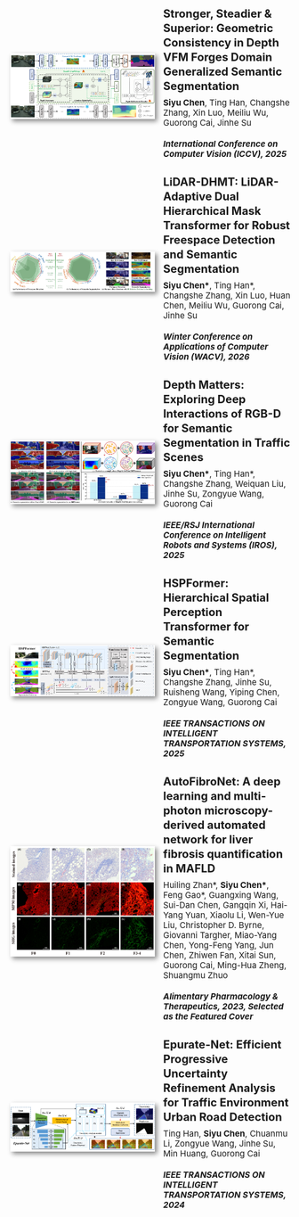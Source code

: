 <div style="display: flex; align-items: center;">
  <img src="./static/assets/img/ICCV2025.png" alt="image" width="260px" style="box-shadow: 4px 4px 8px #888; margin-right:15px;">
  <div>
    <h4 style="font-size:20px; line-height:1.3; margin:8px 0;">
      Stronger, Steadier & Superior: Geometric Consistency in Depth VFM Forges Domain Generalized Semantic Segmentation
    </h4>
    <p style="font-size:15px; line-height:1.2; margin:8px 0;">
      <strong>Siyu Chen</strong>, Ting Han, Changshe Zhang, Xin Luo, Meiliu Wu, Guorong Cai, Jinhe Su
    </p>
    <p style="font-size:15px; line-height:1.2; margin:20px 0;">
      <em><strong>International Conference on Computer Vision (ICCV), 2025</strong></em>
    </p>
  </div>
</div>

<div style="display: flex; align-items: center;">
  <img src="./static/assets/img/WACV2026.png" alt="image" width="260px" style="box-shadow: 4px 4px 8px #888; margin-right:15px;">
  <div>
    <h4 style="font-size:20px; line-height:1.3; margin:8px 0;">
      LiDAR-DHMT: LiDAR-Adaptive Dual Hierarchical Mask Transformer for Robust Freespace Detection and Semantic Segmentation
    </h4>
    <p style="font-size:15px; line-height:1.2; margin:8px 0;">
      <strong>Siyu Chen*</strong>, Ting Han*, Changshe Zhang, Xin Luo, Huan Chen, Meiliu Wu, Guorong Cai, Jinhe Su 
    </p>
    <p style="font-size:15px; line-height:1.2; margin:20px 0;">
      <em><strong>Winter Conference on Applications of Computer Vision (WACV), 2026</strong></em>
    </p>
  </div>
</div>

<div style="display: flex; align-items: center;">
  <img src="./static/assets/img/IROS2025.png" alt="image" width="260px" style="box-shadow: 4px 4px 8px #888; margin-right:15px;">
  <div>
    <h4 style="font-size:20px; line-height:1.3; margin:8px 0;">
      Depth Matters: Exploring Deep Interactions of RGB-D for Semantic Segmentation in Traffic Scenes
    </h4>
    <p style="font-size:15px; line-height:1.2; margin:8px 0;">
      <strong>Siyu Chen*</strong>, Ting Han*, Changshe Zhang, Weiquan Liu, Jinhe Su, Zongyue Wang, Guorong Cai
    </p>
    <p style="font-size:15px; line-height:1.2; margin:20px 0;">
      <em><strong>IEEE/RSJ International Conference on Intelligent Robots and Systems (IROS), 2025</strong></em>
    </p>
  </div>
</div>

<div style="display: flex; align-items: center;">
  <img src="./static/assets/img/TITS2025.png" alt="image" width="260px" style="box-shadow: 4px 4px 8px #888; margin-right:15px;">
  <div>
    <h4 style="font-size:20px; line-height:1.3; margin:8px 0;">
      HSPFormer: Hierarchical Spatial Perception Transformer for Semantic Segmentation
    </h4>
    <p style="font-size:15px; line-height:1.2; margin:8px 0;">
      <strong>Siyu Chen*</strong>, Ting Han*, Changshe Zhang, Jinhe Su, Ruisheng Wang, Yiping Chen, Zongyue Wang, Guorong Cai
    </p>
    <p style="font-size:15px; line-height:1.2; margin:20px 0;">
      <em><strong>IEEE TRANSACTIONS ON INTELLIGENT TRANSPORTATION SYSTEMS, 2025</strong></em>
    </p>
  </div>
</div>



<div style="display: flex; align-items: center;">
  <img src="./static/assets/img/APT2023.png" alt="image" width="260px" style="box-shadow: 4px 4px 8px #888; margin-right:15px;">
  <div>
    <h4 style="font-size:20px; line-height:1.3; margin:8px 0;">
      AutoFibroNet: A deep learning and multi-photon microscopy-derived automated network for liver fibrosis quantification in MAFLD
    </h4>
    <p style="font-size:15px; line-height:1.2; margin:8px 0;">
      Huiling Zhan*, <strong>Siyu Chen*</strong>, Feng Gao*, Guangxing Wang, Sui-Dan Chen, Gangqin Xi, Hai-Yang Yuan, Xiaolu Li, Wen-Yue Liu, Christopher D. Byrne, Giovanni Targher, Miao-Yang Chen, Yong-Feng Yang, Jun Chen, Zhiwen Fan, Xitai Sun, Guorong Cai, Ming-Hua Zheng, Shuangmu Zhuo
    </p>
    <p style="font-size:15px; line-height:1.2; margin:20px 0;">
      <em><strong>Alimentary Pharmacology & Therapeutics, 2023, Selected as the Featured Cover</strong></em>
    </p>
  </div>
</div>

<div style="display: flex; align-items: center;">
  <img src="./static/assets/img/TITS2024.png" alt="image" width="260px" style="box-shadow: 4px 4px 8px #888; margin-right:15px;">
  <div>
    <h4 style="font-size:20px; line-height:1.3; margin:8px 0;">
      Epurate-Net: Efficient Progressive Uncertainty Refinement Analysis for Traffic Environment Urban Road Detection
    </h4>
    <p style="font-size:15px; line-height:1.2; margin:8px 0;">
      Ting Han, <strong>Siyu Chen</strong>, Chuanmu Li, Zongyue Wang, Jinhe Su,  Min Huang, Guorong Cai
    </p>
    <p style="font-size:15px; line-height:1.2; margin:20px 0;">
      <em><strong>IEEE TRANSACTIONS ON INTELLIGENT TRANSPORTATION SYSTEMS, 2024</strong></em>
    </p>
  </div>
</div>




